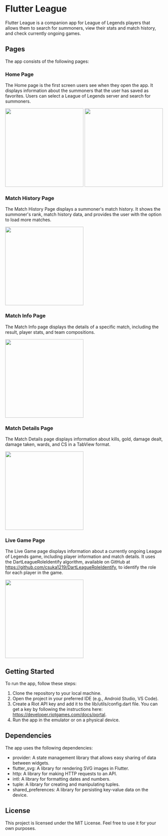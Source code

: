 # Flutter League
Flutter League is a companion app for League of Legends players that allows them to search for summoners, view their stats and match history, and check currently ongoing games.


## Pages
The app consists of the following pages:

### Home Page
The Home page is the first screen users see when they open the app. It displays information about the summoners that the user has saved as favorites. Users can select a League of Legends server and search for summoners.

<p float="left">
  <img src="flutter_league/screenshots/home.png" width="250" />
  <img src="flutter_league/screenshots/home2.png" width="250" /> 
</p>

### Match History Page
The Match History Page displays a summoner's match history. It shows the summoner's rank, match history data, and provides the user with the option to load more matches.

<img src="flutter_league/screenshots/match_history.png" width="250">


### Match Info Page
The Match Info page displays the details of a specific match, including the result, player stats, and team compositions.

<img src="flutter_league/screenshots/match_info.png" width="250">

### Match Details Page
The Match Details page displays information about kills, gold, damage dealt, damage taken, wards, and CS in a TabView format.

<img src="flutter_league/screenshots/match_details.png" width="250">

### Live Game Page
The Live Game page displays information about a currently ongoing League of Legends game, including player information and match details. It uses the DartLeagueRoleIdentify algorithm, available on GitHub at https://github.com/csuka1219/DartLeagueRoleIdentify, to identify the role for each player in the game.

<img src="flutter_league/screenshots/live_game.png" width="250">

## Getting Started
To run the app, follow these steps:

1. Clone the repository to your local machine.
2. Open the project in your preferred IDE (e.g., Android Studio, VS Code).
3. Create a Riot API key and add it to the lib/utils/config.dart file. You can get a key by following the instructions here: https://developer.riotgames.com/docs/portal.
4. Run the app in the emulator or on a physical device.

## Dependencies
The app uses the following dependencies:

- provider: A state management library that allows easy sharing of data between widgets.
- flutter_svg: A library for rendering SVG images in Flutter.
- http: A library for making HTTP requests to an API.
- intl: A library for formatting dates and numbers.
- tuple: A library for creating and manipulating tuples.
- shared_preferences: A library for persisting key-value data on the device.

## License
This project is licensed under the MIT License. Feel free to use it for your own purposes.

